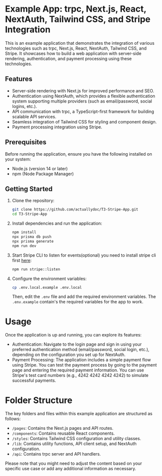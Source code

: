 # Example App: trpc, Next.js, React, NextAuth, Tailwind CSS, and Stripe Integration

This is an example application that demonstrates the integration of various technologies such as trpc, Next.js, React, NextAuth, Tailwind CSS, and Stripe. It showcases how to build a web application with server-side rendering, authentication, and payment processing using these technologies.

## Features

- Server-side rendering with Next.js for improved performance and SEO.
- Authentication using NextAuth, which provides a flexible authentication system supporting multiple providers (such as email/password, social logins, etc.).
- API communication with trpc, a TypeScript-first framework for building scalable API services.
- Seamless integration of Tailwind CSS for styling and component design.
- Payment processing integration using Stripe.

## Prerequisites

Before running the application, ensure you have the following installed on your system:

- Node.js (version 14 or later)
- npm (Node Package Manager)

## Getting Started

1. Clone the repository:

   ```bash
   git clone https://github.com/actuallydoc/T3-Stripe-App.git
   cd T3-Stripe-App
    ```
2. Install dependencies and run the application:

   ```bash
   npm install
   npx prisma db push
   npx prisma generate
   npm run dev
   ```
3. Start Stripe CLI to listen for events(optional) you need to install stripe cli first [here](https://stripe.com/docs/stripe-cli#install):

   ```bash
   npm run stripe::listen
   ```

4. Configure the environment variables:

   ```bash
   cp .env.local.example .env.local
   ```

   Then, edit the `.env` file and add the required environment variables.
   The `.env.example` contain's the required variables for the app to work.

# Usage

Once the application is up and running, you can explore its features:

- Authentication: Navigate to the login page and sign in using your preferred authentication method (email/password, social login, etc.), depending on the configuration you set up for NextAuth.
- Payment Processing: The application includes a simple payment flow using Stripe. You can test the payment process by going to the payment page and entering the required payment information. You can use Stripe's test card numbers (e.g., 4242 4242 4242 4242) to simulate successful payments.

# Folder Structure
The key folders and files within this example application are structured as follows:

- `/pages`: Contains the Next.js pages and API routes.
- `/components`: Contains reusable React components.
- `/styles`: Contains Tailwind CSS configuration and utility classes.
- `/lib`: Contains utility functions, API client setup, and NextAuth configuration.
- `/api`: Contains trpc server and API handlers.



Please note that you might need to adjust the content based on your specific use case or add any additional information as necessary.
